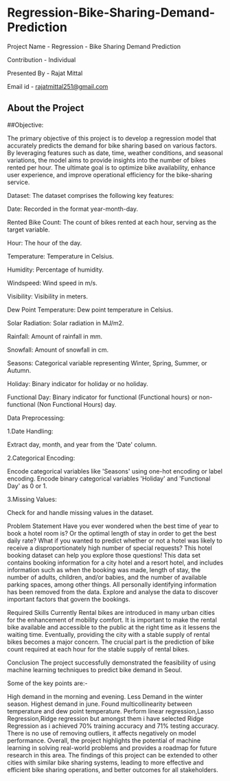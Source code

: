 # Regression-Bike-Sharing-Demand-Prediction

Project Name - Regression - Bike Sharing Demand Prediction

Contribution - Individual

Presented By - Rajat Mittal

Email id - rajatmittal251@gmail.com

## About the Project
##Objective:

The primary objective of this project is to develop a regression model that accurately predicts the demand for bike sharing based on various factors. By leveraging features such as date, time, weather conditions, and seasonal variations, the model aims to provide insights into the number of bikes rented per hour. The ultimate goal is to optimize bike availability, enhance user experience, and improve operational efficiency for the bike-sharing service.

Dataset: The dataset comprises the following key features:

Date: Recorded in the format year-month-day.

Rented Bike Count: The count of bikes rented at each hour, serving as the target variable.

Hour: The hour of the day.

Temperature: Temperature in Celsius.

Humidity: Percentage of humidity.

Windspeed: Wind speed in m/s.

Visibility: Visibility in meters.

Dew Point Temperature: Dew point temperature in Celsius.

Solar Radiation: Solar radiation in MJ/m2.

Rainfall: Amount of rainfall in mm.

Snowfall: Amount of snowfall in cm.

Seasons: Categorical variable representing Winter, Spring, Summer, or Autumn.

Holiday: Binary indicator for holiday or no holiday.

Functional Day: Binary indicator for functional (Functional hours) or non-functional (Non Functional Hours) day.

Data Preprocessing:

1.Date Handling:

Extract day, month, and year from the 'Date' column.

2.Categorical Encoding:

Encode categorical variables like 'Seasons' using one-hot encoding or label encoding. Encode binary categorical variables 'Holiday' and 'Functional Day' as 0 or 1.

3.Missing Values:

Check for and handle missing values in the dataset.

Problem Statement
Have you ever wondered when the best time of year to book a hotel room is? Or the optimal length of stay in order to get the best daily rate? What if you wanted to predict whether or not a hotel was likely to receive a disproportionately high number of special requests? This hotel booking dataset can help you explore those questions! This data set contains booking information for a city hotel and a resort hotel, and includes information such as when the booking was made, length of stay, the number of adults, children, and/or babies, and the number of available parking spaces, among other things. All personally identifying information has been removed from the data. Explore and analyse the data to discover important factors that govern the bookings.

Required Skills
Currently Rental bikes are introduced in many urban cities for the enhancement of mobility comfort. It is important to make the rental bike available and accessible to the public at the right time as it lessens the waiting time. Eventually, providing the city with a stable supply of rental bikes becomes a major concern. The crucial part is the prediction of bike count required at each hour for the stable supply of rental bikes.

Conclusion
The project successfully demonstrated the feasibility of using machine learning techniques to predict bike demand in Seoul.

Some of the key points are:-

High demand in the morning and evening.
Less Demand in the winter season.
Highest demand in june.
Found multicollinearity between temperature and dew point temperature.
Perform linear regression,Lasso Regression,Ridge regression but amongst them i have selected Ridge Regression as i achieved 70% training accuracy and 71% testing accuracy.
There is no use of removing outliers, it affects negatively on model performance.
Overall, the project highlights the potential of machine learning in solving real-world problems and provides a roadmap for future research in this area. The findings of this project can be extended to other cities with similar bike sharing systems, leading to more effective and efficient bike sharing operations, and better outcomes for all stakeholders.
